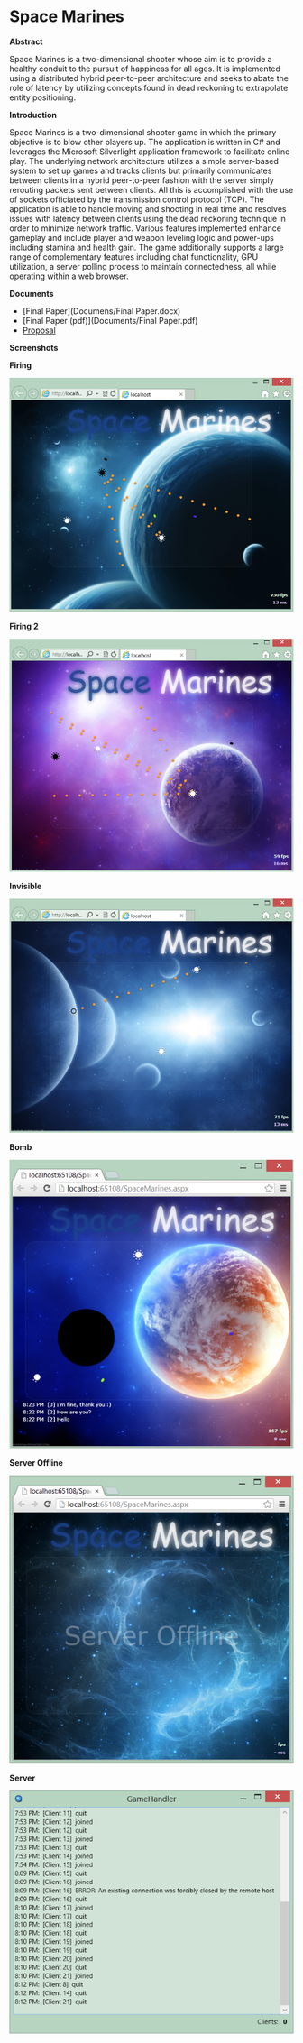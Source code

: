 Space Marines
============

**Abstract**

Space Marines is a two-dimensional shooter whose aim is to provide a healthy conduit to the pursuit of happiness for all ages.  It is implemented using a distributed hybrid peer-to-peer architecture and seeks to abate the role of latency by utilizing concepts found in dead reckoning to extrapolate entity positioning.

**Introduction**

Space Marines is a two-dimensional shooter game in which the primary objective is to blow other players up.  The application is written in C# and leverages the Microsoft Silverlight application framework to facilitate online play.  The underlying network architecture utilizes a simple server-based system to set up games and tracks clients but primarily communicates between clients in a hybrid peer-to-peer fashion with the server simply rerouting packets sent between clients.  All this is accomplished with the use of sockets officiated by the transmission control protocol (TCP).  The application is able to handle moving and shooting in real time and resolves issues with latency between clients using the dead reckoning technique in order to minimize network traffic.  Various features implemented enhance gameplay and include player and weapon leveling logic and power-ups including stamina and health gain.  The game additionally supports a large range of complementary features including chat functionality, GPU utilization, a server polling process to maintain connectedness, all while operating within a web browser. 

**Documents**

- [Final Paper](Documens/Final Paper.docx)
- [Final Paper (pdf)](Documents/Final Paper.pdf)
- [Proposal](Documents/Proposal.docx)

**Screenshots**

**Firing**

![ScreenShot](Screenshots/firing.png)

**Firing 2**

![ScreenShot](Screenshots/firing2.png)

**Invisible**

![ScreenShot](Screenshots/invisible.png)

**Bomb**

![ScreenShot](Screenshots/bomb.png)

**Server Offline**

![ScreenShot](Screenshots/offline.png)

**Server**

![ScreenShot](Screenshots/server.png)

